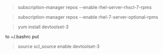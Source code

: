 


> subscription-manager repos --enable rhel-server-rhscl-7-rpms

> subscription-manager repos --enable rhel-7-server-optional-rpms

> yum install devtoolset-3

to ~/.bashrc put

> source scl_source enable devtoolset-3
